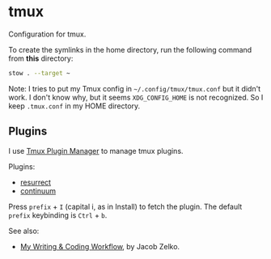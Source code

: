 # tmux

Configuration for tmux.

To create the symlinks in the home directory, run the following command from **this** directory:

```sh
stow . --target ~
```

Note: I tries to put my Tmux config in `~/.config/tmux/tmux.conf` but it didn't work. I don't know why, but it seems `XDG_CONFIG_HOME` is not recognized. So I keep `.tmux.conf` in my HOME directory.

## Plugins

I use [Tmux Plugin Manager](https://github.com/tmux-plugins/tpm) to manage tmux plugins.

Plugins:

- [resurrect](https://github.com/tmux-plugins/tmux-resurrect)
- [continuum](https://github.com/tmux-plugins/tmux-continuum)

Press `prefix` + `I` (capital i, as in Install) to fetch the plugin.
The default `prefix` keybinding is `Ctrl` + `b`.

See also:

- [My Writing & Coding Workflow](http://jacobzelko.com/workflow/), by Jacob Zelko.
